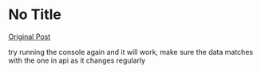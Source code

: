 # No Title

[Original Post](https://discourse.onlinedegree.iitm.ac.in/t/165959/169)

<p>try running the console again and it will work, make sure the data matches with the one in api as it changes regularly</p>